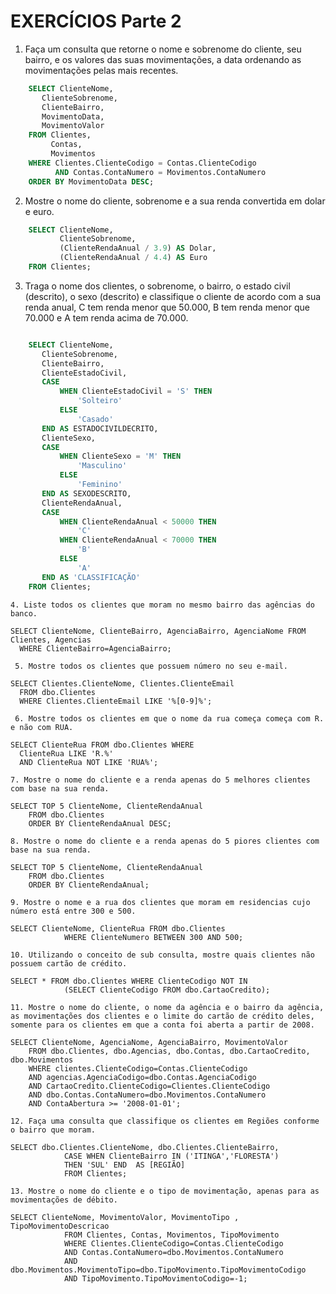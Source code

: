 # EXERCÍCIOS Parte 2

1. Faça um consulta que retorne o nome e sobrenome do cliente, seu bairro, e os valores das suas movimentações, a data ordenando as movimentações pelas mais recentes.

~~~sql
	SELECT ClienteNome,
       ClienteSobrenome,
       ClienteBairro,
       MovimentoData,
       MovimentoValor
	FROM Clientes,
		 Contas,
		 Movimentos
	WHERE Clientes.ClienteCodigo = Contas.ClienteCodigo
		  AND Contas.ContaNumero = Movimentos.ContaNumero
	ORDER BY MovimentoData DESC;
~~~

2. Mostre o nome do cliente, sobrenome e a sua renda convertida em dolar e euro.

~~~sql
	SELECT ClienteNome,
		   ClienteSobrenome,
		   (ClienteRendaAnual / 3.9) AS Dolar,
		   (ClienteRendaAnual / 4.4) AS Euro
	FROM Clientes;
~~~

3. Traga o nome dos clientes, o sobrenome, o bairro, o estado civil \(descrito\), o sexo \(descrito\) e classifique o cliente de acordo com a sua renda anual, C tem renda menor que 50.000, B tem renda menor que 70.000 e A tem renda acima de 70.000.

~~~sql

	SELECT ClienteNome,
       ClienteSobrenome,
       ClienteBairro,
       ClienteEstadoCivil,
       CASE
           WHEN ClienteEstadoCivil = 'S' THEN
               'Solteiro'
           ELSE
               'Casado'
       END AS ESTADOCIVILDECRITO,
       ClienteSexo,
       CASE
           WHEN ClienteSexo = 'M' THEN
               'Masculino'
           ELSE
               'Feminino'
       END AS SEXODESCRITO,
       ClienteRendaAnual,
       CASE
           WHEN ClienteRendaAnual < 50000 THEN
               'C'
           WHEN ClienteRendaAnual < 70000 THEN
               'B'
           ELSE
               'A'
       END AS 'CLASSIFICAÇÃO'
	FROM Clientes;
~~~

    4. Liste todos os clientes que moram no mesmo bairro das agências do banco.

```text
SELECT ClienteNome, ClienteBairro, AgenciaBairro, AgenciaNome FROM Clientes, Agencias
  WHERE ClienteBairro=AgenciaBairro;
```

     5. Mostre todos os clientes que possuem número no seu e-mail.

```text
SELECT Clientes.ClienteNome, Clientes.ClienteEmail
  FROM dbo.Clientes
  WHERE Clientes.ClienteEmail LIKE '%[0-9]%';
```

     6. Mostre todos os clientes em que o nome da rua começa começa com R. e não com RUA.

```text
SELECT ClienteRua FROM dbo.Clientes WHERE
  ClienteRua LIKE 'R.%'
  AND ClienteRua NOT LIKE 'RUA%';
```

    7. Mostre o nome do cliente e a renda apenas do 5 melhores clientes com base na sua renda.

```text
SELECT TOP 5 ClienteNome, ClienteRendaAnual
    FROM dbo.Clientes
    ORDER BY ClienteRendaAnual DESC;
```

    8. Mostre o nome do cliente e a renda apenas do 5 piores clientes com base na sua renda.

```text
SELECT TOP 5 ClienteNome, ClienteRendaAnual
    FROM dbo.Clientes
    ORDER BY ClienteRendaAnual;
```

    9. Mostre o nome e a rua dos clientes que moram em residencias cujo número está entre 300 e 500.

```text
SELECT ClienteNome, ClienteRua FROM dbo.Clientes
            WHERE ClienteNumero BETWEEN 300 AND 500;
```

    10. Utilizando o conceito de sub consulta, mostre quais clientes não possuem cartão de crédito.

```text
SELECT * FROM dbo.Clientes WHERE ClienteCodigo NOT IN
            (SELECT ClienteCodigo FROM dbo.CartaoCredito);
```

    11. Mostre o nome do cliente, o nome da agência e o bairro da agência, as movimentações dos clientes e o limite do cartão de crédito deles, somente para os clientes em que a conta foi aberta a partir de 2008.

```text
SELECT ClienteNome, AgenciaNome, AgenciaBairro, MovimentoValor
    FROM dbo.Clientes, dbo.Agencias, dbo.Contas, dbo.CartaoCredito, dbo.Movimentos
    WHERE clientes.ClienteCodigo=Contas.ClienteCodigo
    AND agencias.AgenciaCodigo=dbo.Contas.AgenciaCodigo
    AND CartaoCredito.ClienteCodigo=Clientes.ClienteCodigo
    AND dbo.Contas.ContaNumero=dbo.Movimentos.ContaNumero
    AND ContaAbertura >= '2008-01-01';
```

    12. Faça uma consulta que classifique os clientes em Regiões conforme o bairro que moram.

```text
SELECT dbo.Clientes.ClienteNome, dbo.Clientes.ClienteBairro,
            CASE WHEN ClienteBairro IN ('ITINGA','FLORESTA')
            THEN 'SUL' END  AS [REGIÃO]
            FROM Clientes;
```

    13. Mostre o nome do cliente e o tipo de movimentação, apenas para as movimentações de débito.

```text
SELECT ClienteNome, MovimentoValor, MovimentoTipo , TipoMovimentoDescricao
            FROM Clientes, Contas, Movimentos, TipoMovimento
            WHERE Clientes.ClienteCodigo=Contas.ClienteCodigo
            AND Contas.ContaNumero=dbo.Movimentos.ContaNumero
            AND dbo.Movimentos.MovimentoTipo=dbo.TipoMovimento.TipoMovimentoCodigo
            AND TipoMovimento.TipoMovimentoCodigo=-1;
```

